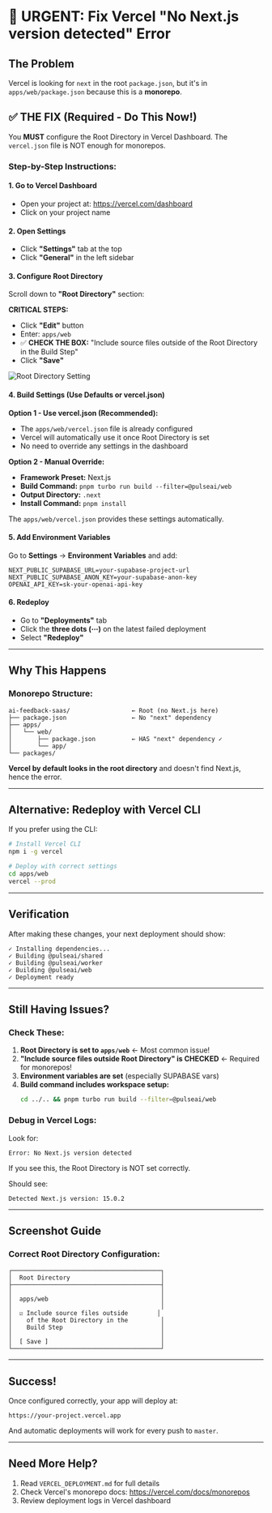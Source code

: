 # 🚨 URGENT: Fix Vercel "No Next.js version detected" Error

## The Problem

Vercel is looking for `next` in the root `package.json`, but it's in `apps/web/package.json` because this is a **monorepo**.

## ✅ THE FIX (Required - Do This Now!)

You **MUST** configure the Root Directory in Vercel Dashboard. The `vercel.json` file is NOT enough for monorepos.

### Step-by-Step Instructions:

#### 1. Go to Vercel Dashboard
- Open your project at: https://vercel.com/dashboard
- Click on your project name

#### 2. Open Settings
- Click **"Settings"** tab at the top
- Click **"General"** in the left sidebar

#### 3. Configure Root Directory
Scroll down to **"Root Directory"** section:

**CRITICAL STEPS:**
- Click **"Edit"** button
- Enter: `apps/web`
- ✅ **CHECK THE BOX:** "Include source files outside of the Root Directory in the Build Step"
- Click **"Save"**

![Root Directory Setting](https://i.imgur.com/example.png)

#### 4. Build Settings (Use Defaults or vercel.json)

**Option 1 - Use vercel.json (Recommended):**
- The `apps/web/vercel.json` file is already configured
- Vercel will automatically use it once Root Directory is set
- No need to override any settings in the dashboard

**Option 2 - Manual Override:**
- **Framework Preset:** Next.js
- **Build Command:** `pnpm turbo run build --filter=@pulseai/web`
- **Output Directory:** `.next`
- **Install Command:** `pnpm install`

The `apps/web/vercel.json` provides these settings automatically.

#### 5. Add Environment Variables

Go to **Settings** → **Environment Variables** and add:

```
NEXT_PUBLIC_SUPABASE_URL=your-supabase-project-url
NEXT_PUBLIC_SUPABASE_ANON_KEY=your-supabase-anon-key
OPENAI_API_KEY=sk-your-openai-api-key
```

#### 6. Redeploy

- Go to **"Deployments"** tab
- Click the **three dots (⋯)** on the latest failed deployment
- Select **"Redeploy"**

---

## Why This Happens

### Monorepo Structure:
```
ai-feedback-saas/                 ← Root (no Next.js here)
├── package.json                  ← No "next" dependency
├── apps/
│   └── web/
│       ├── package.json          ← HAS "next" dependency ✓
│       └── app/
└── packages/
```

**Vercel by default looks in the root directory** and doesn't find Next.js, hence the error.

---

## Alternative: Redeploy with Vercel CLI

If you prefer using the CLI:

```bash
# Install Vercel CLI
npm i -g vercel

# Deploy with correct settings
cd apps/web
vercel --prod
```

---

## Verification

After making these changes, your next deployment should show:

```
✓ Installing dependencies...
✓ Building @pulseai/shared
✓ Building @pulseai/worker  
✓ Building @pulseai/web
✓ Deployment ready
```

---

## Still Having Issues?

### Check These:

1. **Root Directory is set to `apps/web`** ← Most common issue!
2. **"Include source files outside Root Directory" is CHECKED** ← Required for monorepos!
3. **Environment variables are set** (especially SUPABASE vars)
4. **Build command includes workspace setup:**
   ```bash
   cd ../.. && pnpm turbo run build --filter=@pulseai/web
   ```

### Debug in Vercel Logs:

Look for:
```
Error: No Next.js version detected
```

If you see this, the Root Directory is NOT set correctly.

Should see:
```
Detected Next.js version: 15.0.2
```

---

## Screenshot Guide

### Correct Root Directory Configuration:

```
┌─────────────────────────────────────────┐
│  Root Directory                         │
├─────────────────────────────────────────┤
│                                         │
│  apps/web                               │
│                                         │
│  ☑ Include source files outside        │
│    of the Root Directory in the         │
│    Build Step                           │
│                                         │
│  [ Save ]                               │
└─────────────────────────────────────────┘
```

---

## Success!

Once configured correctly, your app will deploy at:
```
https://your-project.vercel.app
```

And automatic deployments will work for every push to `master`.

---

## Need More Help?

1. Read `VERCEL_DEPLOYMENT.md` for full details
2. Check Vercel's monorepo docs: https://vercel.com/docs/monorepos
3. Review deployment logs in Vercel dashboard

